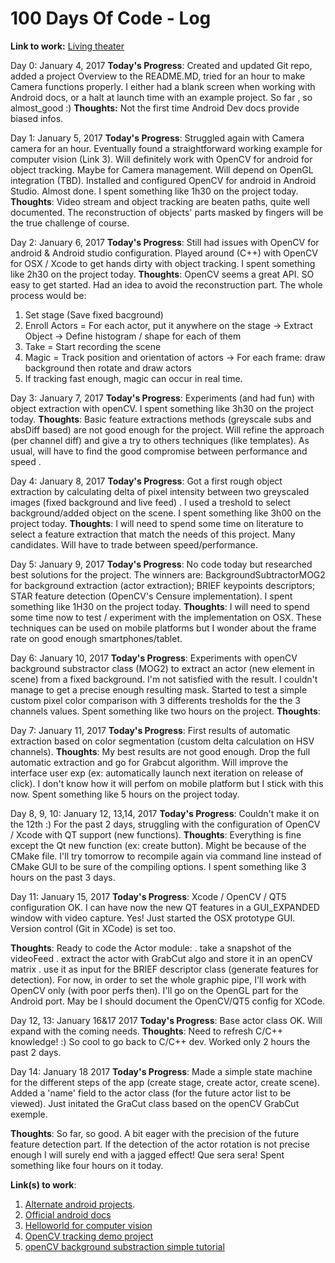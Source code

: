 # 100 Days Of Code - Log
**Link to work:** [Living theater](https://github.com/talgorn/100-days-of-code.git)


Day 0: January 4, 2017
**Today's Progress**: Created and updated Git repo,  added a project Overview to the README.MD, tried for an hour to make Camera functions properly. I either had a blank screen when working with Android docs, or a halt at launch time with an example project. So far , so almost_good :)
**Thoughts:** Not the first time Android Dev docs provide biased infos.


Day 1: January 5, 2017
**Today's Progress**: 
Struggled again with Camera camera for an hour. Eventually found a straightforward working example for computer vision (Link 3).
Will definitely work with OpenCV for android for object tracking. Maybe for Camera management. Will depend on OpenGL integration (TBD).
Installed and configured OpenCV for android in Android Studio. Almost done.
I spent something like 1h30  on the project today.
**Thoughts**:
Video stream and object tracking are beaten paths, quite well documented.
The reconstruction of objects' parts masked by fingers will be the true challenge of course.


Day 2: January 6, 2017
**Today's Progress**: 
Still had issues with OpenCV for android & Android studio configuration.
Played around (C++) with OpenCV for OSX / Xcode to get hands dirty with object tracking.
I spent something like 2h30  on the project today.
**Thoughts**:
OpenCV seems a great API. SO easy to get started.
Had an idea to avoid the reconstruction part.  The whole process would be:
1) Set stage (Save fixed bacground)
2) Enroll Actors = For each actor, put it anywhere on the stage -> Extract Object  -> Define histogram / shape for each of them
3) Take = Start recording the scene
4) Magic = Track position and orientation of actors -> For each frame: draw background then rotate and draw actors
5) If tracking fast enough, magic can occur in real time. 

Day 3: January 7, 2017
**Today's Progress**: 
Experiments (and had fun) with object extraction with openCV.
I spent something like 3h30  on the project today.
**Thoughts**:
Basic feature extractions methods (greyscale subs and absDiff based) are not good enough for the project.
Will refine the approach (per channel diff) and give a try to others techniques (like templates).
As usual, will have to find the good compromise between performance and speed .

Day 4: January 8, 2017
**Today's Progress**: 
Got a first rough object extraction by calculating delta of pixel intensity between two greyscaled images
(fixed background and live feed) . I used a treshold to select background/added object on the scene.
I spent something like 3h00  on the project today.
**Thoughts**:
I will need to spend some time on literature to select a feature extraction that match the needs of this project.
Many candidates. Will have to trade between speed/performance.

Day 5: January 9, 2017
**Today's Progress**: 
No code today but researched best solutions for the project.
The winners are:
BackgroundSubtractorMOG2 for background extraction (actor extraction);
BRIEF keypoints descriptors;
STAR feature detection (OpenCV's Censure implementation).
I spent something like 1H30 on the project today.
**Thoughts**:
I will need to spend some time now to test / experiment with the implementation on OSX.
These techniques can be used on mobile platforms but I wonder about the frame rate on good enough smartphones/tablet.

Day 6: January 10, 2017
**Today's Progress**: 
Experiments with openCV background substractor class (MOG2) to extract an actor (new element in scene) from a fixed background.
I'm not satisfied with the result. I couldn't manage to get a precise enough resulting mask.
Started to test a simple custom pixel color comparison with 3 differents tresholds for the the 3 channels values.
Spent something like two hours on the project.
**Thoughts**:

Day 7: January 11, 2017
**Today's Progress**: 
First results of automatic extraction based on color segmentation (custom delta calculation on HSV channels).
**Thoughts**:
My best results are not good enough. Drop the full automatic extraction and go for Grabcut algorithm.
Will improve the interface user exp (ex: automatically launch next iteration on release of click).
I don't know how it will perfom on mobile platform but I stick with this now.
Spent something like 5 hours on the project today.

Day 8, 9, 10: January 12, 13,14, 2017
**Today's Progress**: 
Couldn't make it on the 12th :)
For the past 2 days, struggling with the configuration of OpenCV / Xcode with QT support (new functions).
**Thoughts**:
Everything is fine except the Qt new function (ex: create button). Might be because of the CMake file. I'll try tomorrow to recompile again via command line instead of CMake GUI to be sure of the compiling options.
I spent something like 3 hours on the past 3 days.

Day 11: January 15, 2017
**Today's Progress**: 
Xcode / OpenCV / QT5 configuration OK. I can have now the new QT features in a GUI_EXPANDED window with video capture. Yes!
Just started the OSX prototype GUI.
Version control (Git in XCode) is set too.

**Thoughts**:
Ready to code the Actor module:
. take a snapshot of the videoFeed
. extract the actor with GrabCut algo and store it in an openCV matrix
. use it as input for the BRIEF descriptor class (generate features for detection).
For now, in order to set the whole graphic pipe, I'll work with OpenCV only (with poor perfs then).
I'll go on the OpenGL part for the Android port.
May be I should document the OpenCV/QT5 config for XCode.

Day 12, 13: January 16&17 2017
**Today's Progress**: 
Base actor class OK. Will expand with the coming needs.
**Thoughts**:
Need to refresh C/C++ knowledge! :)
So cool to go back to C/C++ dev.
Worked only 2 hours the past 2 days.

Day 14: January 18 2017
**Today's Progress**: 
Made a simple state machine for the different steps of the app (create stage, create actor, create scene).
Added a 'name' field  to the actor class (for the future actor list to be viewed).
Just initated the GraCut class based on the openCV GrabCut exemple.

**Thoughts**:
So far, so good. A bit eager with the precision of the future feature detection part.
If the detection of the actor rotation is not precise enough I will surely end with a jagged effect!
Que sera sera!
Spent something like four hours on it today.


**Link(s) to work**:
1. [Alternate android projects](https://github.com/commonsguy/cw-advandroid/tree/master/Camera). 
2. [Official android docs](https://developer.android.com/guide/topics/media/camera.html)
3. [Helloworld for computer vision](http://www.hasper.info/hello-world-for-android-computer-vision/)
4. [OpenCV tracking demo project](https://www.youtube.com/watch?annotation_id=annotation_307976421&feature=iv&src_vid=RS_uQGOQIdg&v=bSeFrPrqZ2A)
5. [openCV background substraction simple tutorial](http://docs.opencv.org/3.1.0/d1/dc5/tutorial_background_subtraction.html)
